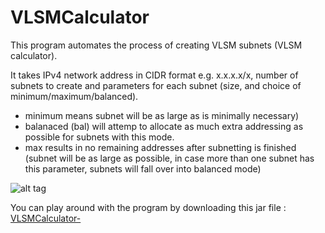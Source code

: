 # VLSMCalculator

This program automates the process of creating VLSM subnets (VLSM calculator).

It takes IPv4 network address in CIDR format e.g. x.x.x.x/x, number of subnets to create and parameters for each subnet (size, and choice of minimum/maximum/balanced).

- minimum means subnet will be as large as is minimally necessary)
- balanaced (bal) will attemp to allocate as much extra addressing as possible for subnets with this mode.
- max results in no remaining addresses after subnetting is finished (subnet will be as large as possible,  in case more than one subnet has this parameter, subnets will fall over into balanced mode)

![alt tag](https://raw.githubusercontent.com/belavina/VLSMCalculator-/master/Sample.png)

You can play around with the program by downloading this jar file : [VLSMCalculator-](https://github.com/belavina/VLSMCalculator-/blob/master/VLSMCalculator.jar?raw=true)
